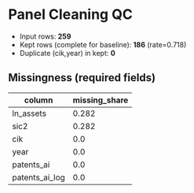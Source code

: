 # Panel Cleaning QC

- Input rows: **259**
- Kept rows (complete for baseline): **186** (rate=0.718)
- Duplicate (cik,year) in kept: **0**

## Missingness (required fields)

| column | missing_share |
| --- | --- |
| ln_assets | 0.282 |
| sic2 | 0.282 |
| cik | 0.0 |
| year | 0.0 |
| patents_ai | 0.0 |
| patents_ai_log | 0.0 |